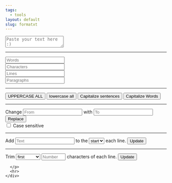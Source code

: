 ```yaml
---
tags:
  - tools
layout: default
slug: formatxt
---
```

<div class="container">
  <div class="row justify-content-center">
    <div class="col-lg-8">
      <textarea class="form-control" id="thetext" onkeyup="updatecounts()" onchange="updatecounts()" onfocus="updatecounts()" placeholder="Paste your text here :)"></textarea>
      <hr class="mt-4">
      <div class="d-flex flex-wrap justify-content-between align-items-center">
        <div class="col-12 col-md-3 mb-2">
          <input class="form-control" readonly id="words" placeholder="Words">
        </div>
        <div class="col-12 col-md-3 mb-2">
          <input class="form-control" readonly id="characters" placeholder="Characters">
        </div>
        <div class="col-12 col-md-3 mb-2">
          <input class="form-control" readonly id="lines" placeholder="Lines">
        </div>
        <div class="col-12 col-md-3 mb-2">
          <input class="form-control" readonly id="paragraphs" placeholder="Paragraphs">
        </div>
      </div>
      <hr class="mt-4">
      <div class="text-center">
        <button class="mt-1 btn btn-primary mr-2" onclick="uppercase()">UPPERCASE ALL</button>
        <button class="mt-1 btn btn-primary mr-2" onclick="lowercase()">lowercase all</button>
        <button class="mt-1 btn btn-primary mr-2" onclick="capitalizesentences()">Capitalize sentences</button>
        <button class="mt-1 btn btn-primary" onclick="capitalizewords()">Capitalize Words</button>
      </div>
      <hr>
      <div class="row">
        <div class="col-md-8">
          <div class="input-group justify-content-center">
            <span class="align-self-center">Change</span>
            <input type="text" class="form-control ms-2" id="from" placeholder="From">
            <span class="align-self-center ms-2">with</span>
            <input type="text" class="form-control ms-2 " id="to" placeholder="To">
            <button class="btn btn-primary ms-2" onclick="replacetext()">Replace</button>
          </div>
        </div>
        <div class="col-md-4">
          <div class="form-check">
            <input class="form-check-input" type="checkbox" id="cs">
            <label class="form-check-label" for="cs">Case sensitive</label>
          </div>
        </div>
      </div>
      <hr>
      <div class="row">
        <div class="col-md-8">
          <div class="input-group">
            <span class="align-self-center">Add</span>
            <input class="form-control ms-2" id="add" placeholder="Text">
            <span class="align-self-center ms-2">to the</span>
            <select class="form-control ms-2" id="addpos">
              <option value="start">start</option>
              <option value="end">end</option>
            </select>
            <span class="align-self-center ms-2">each line.</span>
            <button class="btn btn-primary ms-2" onclick="addtext()">Update</button>
          </div>
        </div>
      </div>
      <hr>
      <div class="row">
        <div class="col-md-8">
          <div class="input-group">
            <span class="align-self-center">Trim</span>
            <select class="form-control d-inline ms-2" id="trimpos" style="width: 15%;">
              <option value="first">first</option>
              <option value="last">last</option>
            </select>
            <input class="form-control ms-2" id="trimnumber" placeholder="Number" type="number" style="width: 15%;">
            characters of each line.
            <button class="btn btn-primary ms-2" onclick="trimtext()">Update</button>
          </div>
        </div>
      </div>
      <p>

      </p>
      <hr>
    </div>
  </div>
</div>
<script>
  function cleartext() {
    var t = document.getElementById("thetext");
    t.value = '';
    updatetextlength();
    updatewords();
  }

  function selectall() {
    var t = document.getElementById("thetext");
    t.focus();
    t.select();
  }

  function copyText() {
    var t = document.getElementById("thetext");
    t.select();
    document.execCommand('copy');
  }

  function updatetextlength() {
    var t = document.getElementById("thetext");
    var c = document.getElementById("characters");
    c.value = t.value.length + ' chars';
  }

  function updatewords() {
    var t = document.getElementById("thetext");
    var char_count = t.value.length;
    var fullStr = t.value + " ";
    var initial_whitespace_rExp = /^[^A-Za-z0-9]+/gi;
    var left_trimmedStr = fullStr.replace(initial_whitespace_rExp, "");
    var non_alphanumerics_rExp = rExp = /[^A-Za-z0-9]+/gi;
    var cleanedStr = left_trimmedStr.replace(non_alphanumerics_rExp, " ");
    var splitString = cleanedStr.split(" ");
    var word_count = splitString.length - 1;

    var w = document.getElementById("words");
    w.value = word_count + ' words';
  }

  function updatelines() {
    var t = document.getElementById("thetext").value;
    var c = document.getElementById("lines");

    if (!t) {
      c.value = '0 lines';
    } else {
      c.value = t.split("\n").length + ' lines';
    }
  }

  function updateparagraphs() {
    var t = document.getElementById("thetext").value;
    var c = document.getElementById("paragraphs");
    for (var r = t.split(/\n\n+/g), n = 0, a = 0; a < r.length; a++) r[a].length != 0 && n++;

    if (!t) {
      c.value = '0 paragraphs';
    } else {
      c.value = n + ' paragraphs';
    }
  }

  function updatecounts() {
    updatetextlength();
    updatewords();
    updatelines();
    updateparagraphs();
  }

  function uppercase() {
    var t = document.getElementById("thetext");
    t.value = t.value.toUpperCase();
  }

  function lowercase() {
    var t = document.getElementById("thetext");
    t.value = t.value.toLowerCase();
  }

  function capitalizewords() {
    var t = document.getElementById("thetext");

    t.value = (t.value + '').replace(/^(.)|\s(.)/g, function ($1) {
      return $1.toUpperCase();
    });

  }

  function capitalizesentences() {
    var t = document.getElementById("thetext");

    var tarray = t.value.split(".");
    var tstr = '';
    for (i = 0; i < tarray.length; i++) {
      tarray[i] = ltrim(tarray[i], ' ');
      tstr = tstr + tarray[i].substring(0, 1).toUpperCase() + tarray[i].slice(1).toLowerCase();
      if (i < (tarray.length - 1)) tstr = tstr + '. ';
    }
    t.value = tstr;


    tarray = t.value.split("?");
    tstr = '';
    for (i = 0; i < tarray.length; i++) {
      tarray[i] = ltrim(tarray[i], ' ');
      tstr = tstr + tarray[i].substring(0, 1).toUpperCase() + tarray[i].slice(1);
      if (i < (tarray.length - 1)) tstr = tstr + '? ';
    }
    t.value = tstr;


    tarray = t.value.split("\n");
    tstr = '';
    for (i = 0; i < tarray.length; i++) {
      tarray[i] = ltrim(tarray[i], ' ');
      tstr = tstr + tarray[i].substring(0, 1).toUpperCase() + tarray[i].slice(1);
      if (i < (tarray.length - 1)) tstr = tstr + '\n';
    }
    t.value = tstr;


    tarray = t.value.split("!");
    tstr = '';
    for (i = 0; i < tarray.length; i++) {
      tarray[i] = ltrim(tarray[i], ' ');
      tstr = tstr + tarray[i].substring(0, 1).toUpperCase() + tarray[i].slice(1);
      if (i < (tarray.length - 1)) tstr = tstr + '! ';
    }
    t.value = tstr;
  }

  function replacetext() {
    var t = document.getElementById("thetext");
    var from = document.getElementById("from");
    var to = document.getElementById("to");

    var cs = document.getElementById("cs");
    var scope;

    var ff = from.value.replace("%N", "\n");
    var tt = to.value.replace("%N", "\n");

    if (cs.checked) scope = 'g';
    else scope = 'gi';

    var temp = t.value;
    temp = temp.replace(new RegExp(ff, scope), tt);
    t.value = temp;

    from.value = '';
    to.value = '';
    updatecounts();
  }

  function addtext() {
    var t = document.getElementById("thetext");
    var a = document.getElementById("add");
    var p = document.getElementById("addpos");
    var temp = t.value;
    var tstr = '';
    var tarray = t.value.split("\n");

    if (p.value == 'start') {
      for (i = 0; i < tarray.length; i++) {
        insert = a.value.replace("%L", i + 1);
        insert = insert.replace("%N", "\n");
        tstr = tstr + insert + tarray[i];
        if (i < (tarray.length - 1)) tstr = tstr + "\n";
      }
      t.value = tstr;
    } else {
      for (i = 0; i < tarray.length; i++) {
        insert = a.value.replace("%L", i + 1);
        insert = insert.replace("%N", "\n");
        tstr = tstr + tarray[i] + insert;
        if (i < (tarray.length - 1)) tstr = tstr + "\n";
      }
      t.value = tstr;
    }

    a.value = '';
    updatecounts();
  }

  function ltrim(str, chars) {
    chars = chars || "\\s";
    return str.replace(new RegExp("^[" + chars + "]+", "g"), "");
  }

  function rtrim(str, chars) {
    chars = chars || "\\s";
    return str.replace(new RegExp("[" + chars + "]+$", "g"), "");
  }

  function trimtext() {
    var t = document.getElementById("thetext");
    var n = document.getElementById("trimnumber");
    var p = document.getElementById("trimpos");
    var tarray = t.value.split("\n");
    var i;
    var tstr = '';

    if (p.value == 'first') {
      for (i = 0; i < tarray.length; i++) tstr = tstr + tarray[i].substr(n.value) + "\n";
      tstr = rtrim(tstr);
    } else {
      for (i = 0; i < tarray.length; i++) {
        tlen = tarray[i].length;
        tpos = tlen - n.value;
        tstr = tstr + tarray[i].substr(0, tpos) + "\n";
      }
      tstr = rtrim(tstr);
    }

    t.value = tstr;
    updatecounts();
  }
</script>
<script>
  updatecounts();
</script>
